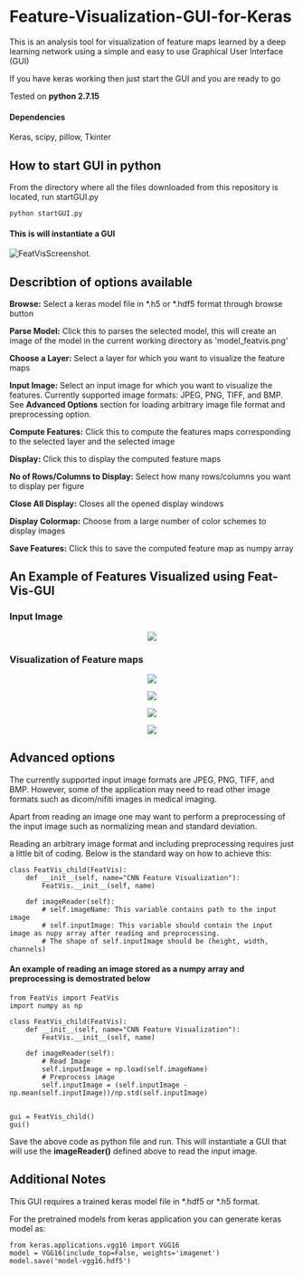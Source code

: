 # Feature-Visualization-GUI-for-Keras
This is an analysis tool for visualization of feature maps learned by a deep learning network using a simple and easy to use Graphical User Interface (GUI) 

If you have keras working then just start the GUI and you are ready to go

Tested on **python 2.7.15**
#### Dependencies
Keras, scipy, pillow, Tkinter


## How to start GUI in python
From the directory where all the files downloaded from this repository is located, run startGUI.py
````
python startGUI.py
````
#### This is will instantiate a GUI

![FeatVisScreenshot](https://github.com/kamleshpawar17/Feature-Visualization-GUI-for-Keras/blob/master/screenshots/Feat-Vis-GUI.png).


## Describtion of options available
**Browse:** Select a keras model file in *.h5 or *.hdf5 format through browse button

**Parse Model:** Click this to parses the selected model, this will create an image of the model in the current working directory as 'model_featvis.png'

**Choose a Layer:** Select a layer for which you want to visualize the feature maps

**Input Image:** Select an input image for which you want to visualize the features. Currently supported image formats: JPEG, PNG, TIFF, and BMP. See **Advanced Options** section for loading arbitrary image file format and preprocessing option. 

**Compute Features:** Click this to compute the features maps corresponding to the selected layer and the selected image

**Display:** Click this to display the computed feature maps 

**No of Rows/Columns to Display:** Select how many rows/columns you want to display per figure

**Close All Display:** Closes all the opened display windows

**Display Colormap:** Choose from a large number of color schemes to display images

**Save Features:** Click this to save the computed feature map as numpy array



## An Example of Features Visualized using Feat-Vis-GUI
### Input Image
<p align="center">
  <img src="https://github.com/kamleshpawar17/Feature-Visualization-GUI-for-Keras/blob/master/screenshots/input.png">
</p>

### Visualization of Feature maps
<p align="center">
  <img src="https://github.com/kamleshpawar17/Feature-Visualization-GUI-for-Keras/blob/master/screenshots/1.png">
</p>
<p align="center">
  <img src="https://github.com/kamleshpawar17/Feature-Visualization-GUI-for-Keras/blob/master/screenshots/2.png">
</p>
<p align="center">
  <img src="https://github.com/kamleshpawar17/Feature-Visualization-GUI-for-Keras/blob/master/screenshots/3.png">
</p>
<p align="center">
  <img src="https://github.com/kamleshpawar17/Feature-Visualization-GUI-for-Keras/blob/master/screenshots/4.png">
</p>

## Advanced options
The currently supported input image formats are JPEG, PNG, TIFF, and BMP. However, some of the application may need to read other image formats such as dicom/nifiti images in medical imaging.

Apart from reading an image one may want to perform a preprocessing of the input image such as normalizing mean and standard deviation.

Reading an arbitrary image format and including preprocessing requires just a little bit of coding. Below is the standard way on how to achieve this:
````
class FeatVis_child(FeatVis):
    def __init__(self, name="CNN Feature Visualization"):
        FeatVis.__init__(self, name)

    def imageReader(self):
        # self.imageName: This variable contains path to the input image
        # self.inputImage: This variable should contain the input image as nupy array after reading and preprocessing.
        # The shape of self.inputImage should be (height, width, channels)
````

#### An example of reading an image stored as a numpy array and preprocessing is demostrated below
````
from FeatVis import FeatVis
import numpy as np

class FeatVis_child(FeatVis):
    def __init__(self, name="CNN Feature Visualization"):
        FeatVis.__init__(self, name)

    def imageReader(self):
        # Read Image
        self.inputImage = np.load(self.imageName)
        # Preprocess image 
        self.inputImage = (self.inputImage - np.mean(self.inputImage))/np.std(self.inputImage)


gui = FeatVis_child()
gui()

````

Save the above code as python file and run. This will instantiate a GUI that will use the **imageReader()** defined above to read the input image.

## Additional Notes
This GUI requires a trained keras model file in *.hdf5 or *.h5 format.

For the pretrained models from keras application you can generate keras model as:

````
from keras.applications.vgg16 import VGG16
model = VGG16(include_top=False, weights='imagenet')
model.save('model-vgg16.hdf5')
````







